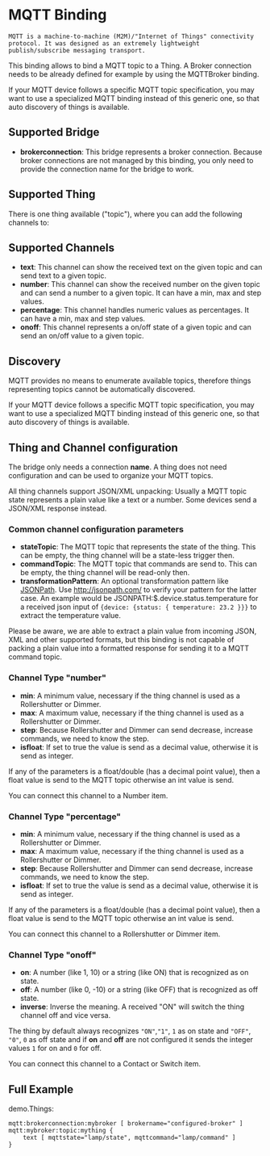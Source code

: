 # MQTT Binding

    MQTT is a machine-to-machine (M2M)/"Internet of Things" connectivity protocol. It was designed as an extremely lightweight publish/subscribe messaging transport.

This binding allows to bind a MQTT topic to a Thing. A Broker connection needs to be already defined for example by using the MQTTBroker binding.

If your MQTT device follows a specific MQTT topic specification, you may want to use a specialized MQTT binding instead of this generic one, so that auto discovery of things is available.

## Supported Bridge

* **brokerconnection**: This bridge represents a broker connection. Because broker connections are not managed by this binding, you only need to provide the connection name for the bridge to work.

## Supported Thing

There is one thing available ("topic"), where you can add the following channels to:

## Supported Channels

* **text**: This channel can show the received text on the given topic and can send text to a given topic.
* **number**: This channel can show the received number on the given topic and can send a number to a given topic. It can have a min, max and step values.
* **percentage**: This channel handles numeric values as percentages. It can have a min, max and step values.
* **onoff**: This channel represents a on/off state of a given topic and can send an on/off value to a given topic.

## Discovery

MQTT provides no means to enumerate available topics, therefore things representing topics cannot be automatically discovered.

If your MQTT device follows a specific MQTT topic specification, you may want to use a specialized MQTT binding instead of this generic one, so that auto discovery of things is available.

## Thing and Channel configuration

The bridge only needs a connection **name**. A thing does not need configuration and can be used to organize your MQTT topics.

All thing channels support JSON/XML unpacking: Usually a MQTT topic state represents a plain value like a text or a number. Some devices send a JSON/XML response instead.

### Common channel configuration parameters

* __stateTopic__: The MQTT topic that represents the state of the thing. This can be empty, the thing channel will be a state-less trigger then. 
* __commandTopic__: The MQTT topic that commands are send to. This can be empty, the thing channel will be read-only then.
* __transformationPattern__: An optional transformation pattern like [JSONPath](http://goessner.net/articles/JsonPath/index.html#e2). Use http://jsonpath.com/ to verify your pattern for the latter case. An example would be JSONPATH:$.device.status.temperature for a received json input of `{device: {status: { temperature: 23.2 }}}` to extract the temperature value.

Please be aware, we are able to extract a plain value from incoming JSON, XML and other supported formats, but this binding is not capable of packing a plain value into a formatted response for sending it to a MQTT command topic.
 
### Channel Type "number"
 
* __min__: A minimum value, necessary if the thing channel is used as a Rollershutter or Dimmer.
* __max__: A maximum value, necessary if the thing channel is used as a Rollershutter or Dimmer.
* __step__: Because Rollershutter and Dimmer can send decrease, increase commands, we need to know the step.
* __isfloat__: If set to true the value is send as a decimal value, otherwise it is send as integer.

If any of the parameters is a float/double (has a decimal point value), then a float value is send to the MQTT topic otherwise an int value is send.

You can connect this channel to a Number item.

### Channel Type "percentage"
 
* __min__: A minimum value, necessary if the thing channel is used as a Rollershutter or Dimmer.
* __max__: A maximum value, necessary if the thing channel is used as a Rollershutter or Dimmer.
* __step__: Because Rollershutter and Dimmer can send decrease, increase commands, we need to know the step.
* __isfloat__: If set to true the value is send as a decimal value, otherwise it is send as integer.

If any of the parameters is a float/double (has a decimal point value), then a float value is send to the MQTT topic otherwise an int value is send.

You can connect this channel to a Rollershutter or Dimmer item.

### Channel Type "onoff"

* __on__: A number (like 1, 10) or a string (like ON) that is recognized as on state.
* __off__: A number (like 0, -10) or a string (like OFF) that is recognized as off state.
* __inverse__: Inverse the meaning. A received "ON" will switch the thing channel off and vice versa.

The thing by default always recognizes `"ON"`,`"1"`, `1` as on state and `"OFF"`, `"0"`, `0` as off state and if **on** and **off** are not configured it sends the integer values `1` for on and `0` for off.

You can connect this channel to a Contact or Switch item.

## Full Example

demo.Things:

```xtend
mqtt:brokerconnection:mybroker [ brokername="configured-broker" ]
mqtt:mybroker:topic:mything {
    text [ mqttstate="lamp/state", mqttcommand="lamp/command" ]
}
```
